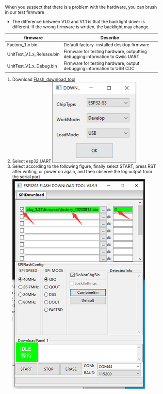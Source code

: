 
When you suspect that there is a problem with the hardware, you can brush in our test firmware

- The difference between V1.0 and V1.1 is that the backlight driver is different. If the wrong firmware is written, the backlight may change.

 | firmware                  | Describe                                                                      |
 | ------------------------- | ----------------------------------------------------------------------------- |
 | Factory_1.x.bin           | Default factory-installed desktop firmware                                    |
 | UnitTest_V1.x_Release.bin | Firmware for testing hardware, outputting debugging information to Qwiic UART |
 | UnitTest_V1.x_Debug.bin   | Firmware for testing hardware, output debugging information to USB CDC        |


1. Download [Flash_download_tool](https://www.espressif.com.cn/sites/default/files/tools/flash_download_tool_3.9.3_0.zip)
2. Select esp32,UART
    ![](esp32s3-1.png)
3. Select according to the following figure, finally select START, press RST after writing, or power on again, and then observe the log output from the serial port
    ![](esp32s3-2.png)
















